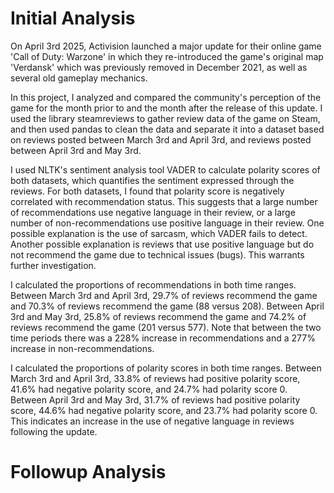 # Initial Analysis

On April 3rd 2025, Activision launched a major update for their online game 'Call of Duty: Warzone' in which they re-introduced the game's original map 'Verdansk' which was previously removed in December 2021, as well as several old gameplay mechanics.

In this project, I analyzed and compared the community's perception of the game for the month prior to and the month after the release of this update. I used the library steamreviews to gather review data of the game on Steam, and then used pandas to clean the data and separate it into a dataset based on reviews posted between March 3rd and April 3rd, and reviews posted between April 3rd and May 3rd.

I used NLTK's sentiment analysis tool VADER to calculate polarity scores of both datasets, which quantifies the sentiment expressed through the reviews. For both datasets, I found that polarity score is negatively correlated with recommendation status. This suggests that a large number of recommendations use negative language in their review, or a large number of non-recommendations use positive language in their review. One possible explanation is the use of sarcasm, which VADER fails to detect. Another possible explanation is reviews that use positive language but do not recommend the game due to technical issues (bugs). This warrants further investigation.

I calculated the proportions of recommendations in both time ranges. Between March 3rd and April 3rd, 29.7% of reviews recommend the game and 70.3% of reviews recommend the game (88 versus 208). Between April 3rd and May 3rd, 25.8% of reviews recommend the game and 74.2% of reviews recommend the game (201 versus 577). Note that between the two time periods there was a 228% increase in recommendations and a 277% increase in non-recommendations.

I calculated the proportions of polarity scores in both time ranges. Between March 3rd and April 3rd, 33.8% of reviews had positive polarity score, 41.6% had negative polarity score, and 24.7% had polarity score 0. Between April 3rd and May 3rd, 31.7% of reviews had positive polarity score, 44.6% had negative polarity score, and 23.7% had polarity score 0. This indicates an increase in the use of negative language in reviews following the update.

# Followup Analysis
